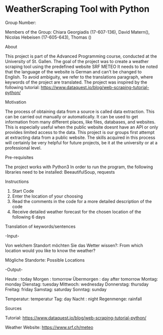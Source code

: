 # WeatherScraping Tool with Python

Group Number: 

Members of the Group: 
Chiara Georgiadis (17-607-136), David Matern(), Nicolas Hebeisen (17-605-643), Thomas ()

About

This project is part of the Advanced Programming course, conducted at the University of St. Gallen.
The goal of the project was to create a weather scraping tool using the predefined website SRF METEO
It needs to be noted that the language of the website is German and can't be changed to English.
To avoid ambiguity, we refer to the translations paragraph, where keywords of the project are translated.
The project was inspired by the following tutorial: https://www.dataquest.io/blog/web-scraping-tutorial-python/ 

Motivation

The process of obtaining data from a source is called data extraction. 
This can be carried out manually or automatically. 
It can be used to get information from many different places, like files, databases, and websites. 
This is especially useful when the public website doesnt have an API or only provides limited access to the data. 
This project is our groups first attempt at extracting data from a public website. 
The skills acquired in this process will certainly be very helpful for future projects, be it at the university or at a professional level.

Pre-requisites

The project works with Python3
In order to run the program, the following libraries need to be installed:
BeeautifulSoup, requests

Instructions

1. Start Code
2. Enter the location of your choosing
3. Read the comments in the code for a more detailed description of the code
4. Receive detailed weather forecast for the chosen location of the following 6 days

Translation of keywords/sentences

-Input-

Von welchem Standort möchten Sie das Wetter wissen?: From which location would you like to know the weather?

Mögliche Standorte: Possible Locations

-Output-

Heute : today
Morgen : tomorrow
Übermorgen : day after tomorrow
Montag: monday
Dienstag: tuesday
Mittwoch: wednesday
Donnerstag: thursday
Freitag: friday
Samstag: saturday
Sonntag: sunday

Temperatur: temperatur
Tag: day
Nacht : night
Regenmenge: rainfall

Sources

Tutorial: https://www.dataquest.io/blog/web-scraping-tutorial-python/

Weather Website: https://www.srf.ch/meteo
